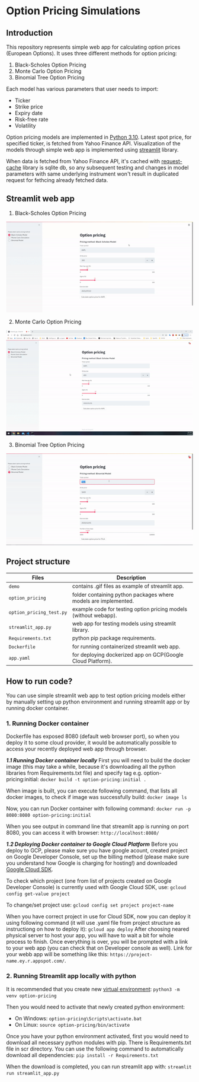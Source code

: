 # Option Pricing Simulations

## Introduction

This repository represents simple web app for calculating option prices (European Options). It uses three different methods for option pricing:

1. Black-Scholes Option Pricing
2. Monte Carlo Option Pricing
3. Binomial Tree Option Pricing

Each model has various parameters that user needs to import:

- Ticker
- Strike price
- Expiry date
- Risk-free rate
- Volatility

Option pricing models are implemented in [Python 3.10](https://www.python.org/downloads/release/python-31010/). Latest spot price, for specified ticker, is fetched from Yahoo Finance API. Visualization of the models through simple web app is implemented using [streamlit](https://www.streamlit.io/) library.

When data is fetched from Yahoo Finance API, it's cached with [request-cache](https://github.com/reclosedev/requests-cache) library is sqlite db, so any subsequent testing and changes in model parameters with same underlying instrument won't result in duplicated request for fethcing already fetched data.

## Streamlit web app

1. Black-Scholes Option Pricing 

![black-scholes-demo](./demo/streamlit-webapp-BS.gif) 

2. Monte Carlo Option Pricing 

![monte-carlo-demo](./demo/streamlit-webapp-MC.gif) 

3. Binomial Tree Option Pricing 

![binomial-tree-demo](./demo/streamlit-webapp-BC.gif) 


## Project structure

| Files | Description |
| ----------- | ----------- |
| `demo` | contains .gif files as example of streamlit app. |
| `option_pricing` | folder containing python packages where models are implemented. |
| `option_pricing_test.py` | example code for testing option pricing models (without webapp). |
| `streamlit_app.py` | web app for testing models using streamlit library. |
| `Requirements.txt` | python pip package requirements. |
| `Dockerfile` | for running containerized streamlit web app. |
| `app.yaml` | for deploying dockerized app on GCP(Google Cloud Platform). |

## How to run code?

You can use simple streamlit web app to test option pricing models either by manually setting up python environment and running streamlit app or by running docker container.

### **1. Running Docker container**

Dockerfile has exposed 8080 (default web browser port), so when you deploy it to some cloud provider, it would be automatically possible to access your recently deployed web app through browser.

***1.1 Running Docker container locally***
First you will need to build the docker image (this may take a while, because it's downloading all the python libraries from Requirements.txt file) and specify tag e.g. option-pricing:initial:
`docker build -t option-pricing:initial .`

When image is built, you can execute following command, that lists all docker images, to check if image was successfully build:
`docker image ls`

Now, you can run Docker container with following command:
`docker run -p 8080:8080 option-pricing:initial`

When you see output in command line that streamlit app is running on port 8080, you can access it with browser:
`http://localhost:8080/`

***1.2 Deploying Docker container to Google Cloud Platform***
Before you deploy to GCP, please make sure you have google acount, created project on Google Developer Console, set up the billing method (please make sure you understand how Google is charging for hosting!) and downloaded [Google Cloud SDK](https://cloud.google.com/sdk/docs/quickstarts).

To check which project (one from list of projects created on Google Developer Console) is currently used with Google Cloud SDK, use:
`gcloud config get-value project`

To change/set project use:
`gcloud config set project project-name`

When you have correct project in use for Cloud SDK, now you can deploy it using following command (it will use .yaml file from project structure as instructiong on how to deploy it):
`gcloud app deploy`
After choosing neared physical server to host your app, you will have to wait a bit for whole process to finish. Once everything is over, you will be prompted with a link to your web app (you can check that on Developer console as well).
Link for your webb app will be something like this: `https://project-name.ey.r.appspot.com/`.

### **2. Running Streamlit app locally with python**

It is recommended that you create new [virtual environment](https://docs.python.org/3.7/tutorial/venv.html):
`python3 -m venv option-pricing`

Then you would need to activate that newly created python environment:

* On Windows:
  `option-pricing\Scripts\activate.bat`
* On Linux:
  `source option-pricing/bin/activate`

Once you have your python environment activated, first you would need to download all necessary python modules with pip. There is Requirements.txt file in scr directory. You can use the following command to automatically download all dependencies:
`pip install -r Requirements.txt`

When the download is completed, you can run streamlit app with:
`streamlit run streamlit_app.py`
